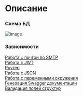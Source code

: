 # Описание

### Схема БД
![image](https://github.com/user-attachments/assets/a9277e30-09dd-483d-b710-bc61f7ca2c70)

### Зависимости
[Работа с почтой по SMTP](https://github.com/go-gomail/gomail) <br>
[Работа с JWT](https://github.com/golang-jwt/jwt) <br>
[Роутер](https://github.com/gorilla/mux) <br>
[Работа с JSON](https://github.com/json-iterator/go) <br>
[Работа с переменными окружения](https://github.com/joho/godotenv) <br>
[Генерация Swagger документации](https://github.com/swaggo/swag) <br>
[Валидация полей структур](https://github.com/go-playground/validator) <br>






